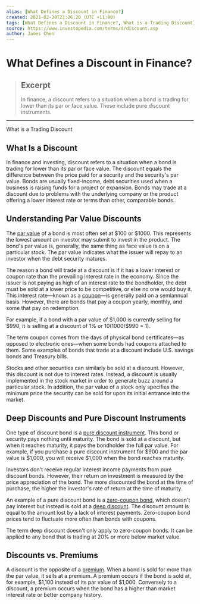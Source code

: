 ```yaml
---
alias: [What Defines a Discount in Finance?]
created: 2021-02-28T23:26:20 (UTC +11:00)
tags: [What Defines a Discount in Finance?, What is a Trading Discount]
source: https://www.investopedia.com/terms/d/discount.asp
author: James Chen
---
```


# What Defines a Discount in Finance?

> ## Excerpt
> In finance, a discount refers to a situation when a bond is trading for lower than its par or face value. These include pure discount instruments.

---

What is a Trading Discount
## What Is a Discount

In finance and investing, discount refers to a situation when a bond is trading for lower than its par or face value. The discount equals the difference between the price paid for a security and the security's par value. Bonds are usually fixed-income, debt securities used when a business is raising funds for a project or expansion. Bonds may trade at a discount due to problems with the underlying company or the product offering a lower interest rate or terms than other, comparable bonds.

## Understanding Par Value Discounts

The [par value](https://www.investopedia.com/terms/p/parvalue.asp) of a bond is most often set at $100 or $1000. This represents the lowest amount an investor may submit to invest in the product. The bond's par value is, generally, the same thing as face value is on a particular stock. The par value indicates what the issuer will repay to an investor when the debt security matures.

The reason a bond will trade at a discount is if it has a lower interest or coupon rate than the prevailing interest rate in the economy. Since the issuer is not paying as high of an interest rate to the bondholder, the debt must be sold at a lower price to be competitive, or else no one would buy it. This interest rate—known as a [coupon](https://www.investopedia.com/terms/c/coupon.asp)—is generally paid on a semiannual basis. However, there are bonds that pay a coupon yearly, monthly, and some that pay on redemption.

For example, if a bond with a par value of $1,000 is currently selling for $990, it is selling at a discount of 1% or $10 ($1000/$990 = 1).

The term coupon comes from the days of physical bond certificates—as opposed to electronic ones—when some bonds had coupons attached to them. Some examples of bonds that trade at a discount include U.S. savings bonds and Treasury bills.

Stocks and other securities can similarly be sold at a discount. However, this discount is not due to interest rates. Instead, a discount is usually implemented in the stock market in order to generate buzz around a particular stock. In addition, the par value of a stock only specifies the minimum price the security can be sold for upon its initial entrance into the market.

## Deep Discounts and Pure Discount Instruments

One type of discount bond is a [pure discount instrument](https://www.investopedia.com/terms/p/pure_discount_instrument.asp). This bond or security pays nothing until maturity. The bond is sold at a discount, but when it reaches maturity, it pays the bondholder the full par value. For example, if you purchase a pure discount instrument for $900 and the par value is $1,000, you will receive $1,000 when the bond reaches maturity.

Investors don't receive regular interest income payments from pure discount bonds. However, their return on investment is measured by the price appreciation of the bond. The more discounted the bond at the time of purchase, the higher the investor's rate of return at the time of maturity.

An example of a pure discount bond is a [zero-coupon bond](https://www.investopedia.com/terms/z/zero-couponbond.asp), which doesn't pay interest but instead is sold at a [deep discount](https://www.investopedia.com/terms/d/deepdiscountbond.asp). The discount amount is equal to the amount lost by a lack of interest payments. Zero-coupon bond prices tend to fluctuate more often than bonds with coupons.

The term deep discount doesn't only apply to zero-coupon bonds. It can be applied to any bond that is trading at 20% or more below market value.

## Discounts vs. Premiums

A discount is the opposite of a [premium](https://www.investopedia.com/terms/p/premium.asp). When a bond is sold for more than the par value, it sells at a premium. A premium occurs if the bond is sold at, for example, $1,100 instead of its par value of $1,000. Conversely to a discount, a premium occurs when the bond has a higher than market interest rate or better company history.
